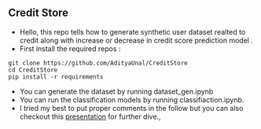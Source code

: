 ## Credit Store
- Hello, this repo tells how to generate synthetic user dataset realted to credit along with increase or decrease in credit score prediction model .
- First install the required repos : 
```shell
git clone https://github.com/AdityaUnal/CreditStore
cd CreditStore
pip install -r requirements
```
- You can generate the dataset by running dataset_gen.ipynb
- You can run the classification models by running classifiaction.ipynb.
- I tried my best to put proper comments in the follow but you can also checkout this [presentation]([url](https://docs.google.com/presentation/d/1ejRdbq9XU6fAVG7NxVMHM_5-VJkebB9o/edit?slide=id.p1#slide=id.p1)) for further dive., 
